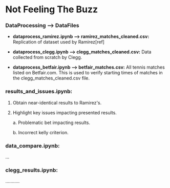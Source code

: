 # Not Feeling The Buzz


### DataProcessing ⟶ DataFiles

- **dataprocess_ramirez.ipynb ⟶ ramirez_matches_cleaned.csv:**
Replication of dataset used by Ramirez[ref]

- **dataprocess_clegg.ipynb ⟶ clegg_matches_cleaned.csv:**
Data collected from scratch by Clegg.

- **dataprocess_betfair.ipynb ⟶ betfair_matches.csv:**
All tennis matches listed on Betfair.com.
This is used to verify starting times of
matches in the clegg_matches_cleaned.csv file.


### results_and_issues.ipynb:
1. Obtain near-identical results to Ramirez's.
2. Highlight key issues impacting presented results.

    a. Problematic bet impacting results.

    b. Incorrect kelly criterion.

### data_compare.ipynb:
...

### clegg_results.ipynb:
...........